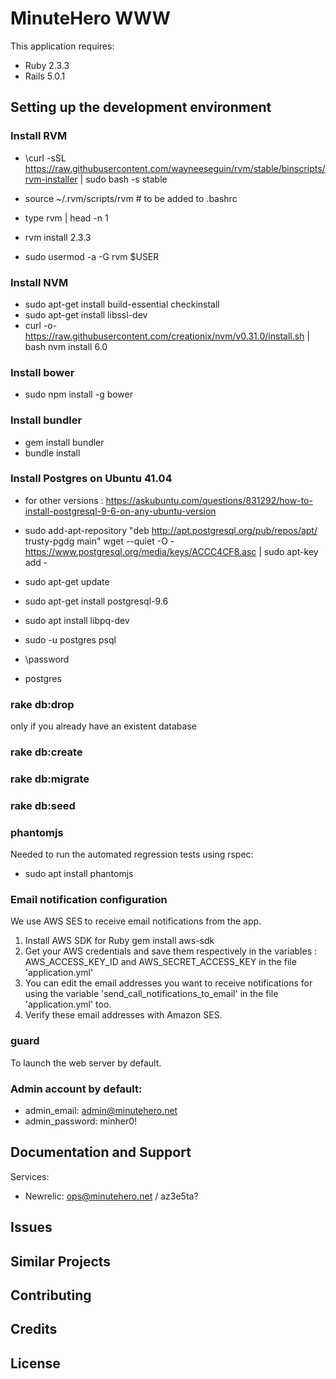MinuteHero WWW
================

This application requires:

- Ruby 2.3.3
- Rails 5.0.1

Setting up the development environment
--------------------------------------

### Install RVM

* \curl -sSL https://raw.githubusercontent.com/wayneeseguin/rvm/stable/binscripts/rvm-installer | sudo bash -s stable
* source ~/.rvm/scripts/rvm # to be added to .bashrc
* type rvm | head -n 1
* rvm install 2.3.3

* sudo usermod -a -G rvm $USER

### Install NVM

* sudo apt-get install build-essential checkinstall
* sudo apt-get install libssl-dev
* curl -o- https://raw.githubusercontent.com/creationix/nvm/v0.31.0/install.sh | bash
nvm install 6.0

### Install bower

* sudo npm install -g bower

### Install bundler

* gem install bundler
* bundle install

### Install Postgres on Ubuntu 41.04

* for other versions : https://askubuntu.com/questions/831292/how-to-install-postgresql-9-6-on-any-ubuntu-version

* sudo add-apt-repository "deb http://apt.postgresql.org/pub/repos/apt/ trusty-pgdg main"
wget --quiet -O - https://www.postgresql.org/media/keys/ACCC4CF8.asc | sudo apt-key add -
* sudo apt-get update
* sudo apt-get install postgresql-9.6
* sudo apt install libpq-dev
* sudo -u postgres psql 
* \password
* postgres

### rake db:drop 

only if you already have an existent database

### rake db:create
### rake db:migrate
### rake db:seed
### phantomjs

Needed to run the automated regression tests using rspec:
* sudo apt install phantomjs
### Email notification configuration

We use AWS SES to receive email notifications from the app.

1. Install AWS SDK for Ruby
gem install aws-sdk
2. Get your AWS credentials and save them respectively in the variables : AWS_ACCESS_KEY_ID and 
AWS_SECRET_ACCESS_KEY in the file 'application.yml'
3. You can edit the email addresses you want to receive notifications for using the variable 'send_call_notifications_to_email' in the file 'application.yml' too. 
4. Verify these email addresses with Amazon SES.

### guard

To launch the web server by default.

### Admin account by default: 
* admin_email: admin@minutehero.net
* admin_password: minher0!

Documentation and Support
-------------------------

Services:
* Newrelic: ops@minutehero.net / az3e5ta?

Issues
-------------

Similar Projects
----------------

Contributing
------------

Credits
-------

License
-------
